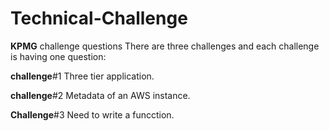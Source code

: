 # Technical-Challenge
**KPMG** challenge questions
There are three challenges and each challenge is having one question:

**challenge**#1
Three tier application.

**challenge**#2
Metadata of an AWS instance.

**Challenge**#3
Need to write a funcction.
